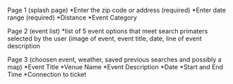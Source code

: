 Page 1 (splash page)
  *Enter the zip code or address (required)
  *Enter date range (required)
  *Distance
  *Event Category
    
  
Page 2 (event list)
  *list of 5 event options that meet search primaters selected by the user
  (image of event, event title, date, line of event description
  
Page 3 (choosen event, weather, saved previous searches and possibly a map)
  *Event Title 
  *Venue Name
  *Event Description
  *Date
  *Start and End Time
  *Connection to ticket
